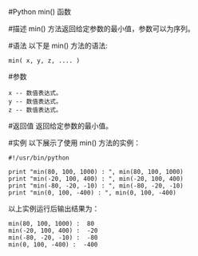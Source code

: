 #Python min() 函数


#描述
min() 方法返回给定参数的最小值，参数可以为序列。

#语法
以下是 min() 方法的语法:

```
min( x, y, z, .... )
```

#参数

```
x -- 数值表达式。
y -- 数值表达式。
z -- 数值表达式。
```

#返回值
返回给定参数的最小值。

#实例
以下展示了使用 min() 方法的实例：

```
#!/usr/bin/python

print "min(80, 100, 1000) : ", min(80, 100, 1000)
print "min(-20, 100, 400) : ", min(-20, 100, 400)
print "min(-80, -20, -10) : ", min(-80, -20, -10)
print "min(0, 100, -400) : ", min(0, 100, -400)
```
以上实例运行后输出结果为：

```
min(80, 100, 1000) :  80
min(-20, 100, 400) :  -20
min(-80, -20, -10) :  -80
min(0, 100, -400) :  -400
```